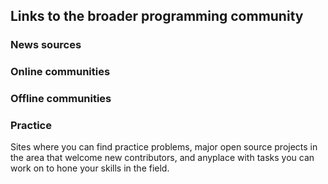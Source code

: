 ## Links to the broader programming community

### News sources

### Online communities

### Offline communities

### Practice

Sites where you can find practice problems, major open source projects in the area that welcome new contributors, and anyplace with tasks you can work on to hone your skills in the field.
